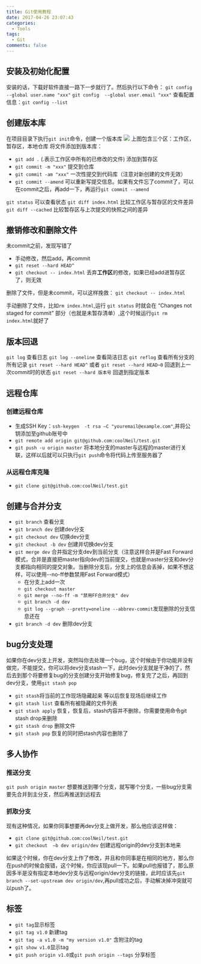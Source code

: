 ```yaml
---
title: Git使用教程
date: 2017-04-26 23:07:43
categories:
  - Tools
tags:
  - Git
comments: false
---
```


## 安装及初始化配置
安装的话，下载好软件直接一路下一步就行了。然后执行以下命令：
`git config  --global user.name "xxx"`
`git config  --global user.email "xxx"`
查看配置信息：`git config --list`

## 创建版本库
在项目目录下执行`git init`命令，创建一个版本库
![](/images/git-status.png)
上图包含三个区：工作区，暂存区，本地仓库
将文件添加到版本库：

  + `git add .`  (.表示工作区中所有的已修改的文件) 添加到暂存区
  + `git commit -m "xxx"` 提交到仓库
  + `git commit -am "xxx"` 一次性提交到代码库（注意对新创建的文件无效）
  + `git commit --amend` 可以重新写提交信息。如果有文件忘了commit了，可以在commit之后，再add一下，再运行`git commit --amend`

`git status` 可以查看状态
`git diff index.html` 比较工作区与暂存区的文件差异
`git diff --cached` 比较暂存区与上次提交的快照之间的差异

## 撤销修改和删除文件
未commit之前，发现写错了
+ 手动修改，然后add，再commit
+ `git reset --hard HEAD^`
+ `git checkout -- index.html` 丢弃**工作区**的修改，如果已经add进暂存区了，则无效

删除了文件，但是未commit，可以这样挽救：
`git checkout -- index.html`

手动删除了文件，比如`rm index.html`,运行 `git status` 时就会在 “Changes not staged for commit” 部分（也就是未暂存清单）,这个时候运行`git rm index.html`就好了


## 版本回退
`git log` 查看日志
`git log --oneline` 查看简洁日志
`git reflog` 查看所有分支的所有记录
`git reset --hard HEAD^` 或者 `git reset --hard HEAD~0` 回退到上一次commit时的状态
`git reset --hard 版本号` 回退到指定版本

## 远程仓库

### 创建远程仓库
+ 生成SSH Key：`ssh-keygen  -t rsa –C "youremail@example.com"`,并将公钥添加至github账号中
+ `git remote add origin git@github.com:coolNeil/test.git`
+ `git push -u origin master` 将本地分支的master与远程的master进行关联，这样以后就可以只执行`git push`命令将代码上传至服务器了

### 从远程仓库克隆
+ `git clone git@github.com:coolNeil/test.git`

## 创建与合并分支
+ `git branch` 查看分支
+ `git branch dev` 创建dev分支
+ `git checkout dev` 切换dev分支
+ `git checkout -b dev` 创建并切换dev分支
+ `git merge dev` 合并指定分支dev到当前分支（注意这样合并是Fast Forward模式，合并是直接把master指向dev的当前提交，也就是master分支和dev分支都指向相同的提交对象。当删除分支后，分支上的信息会丢掉，如果不想这样，可以使用--no-ff参数禁用Fast Forward模式）
  - 在分支上add一次
  - `git checkout master`
  - `git merge --no-ff -m "禁用FF合并分支" dev`
  - `git branch -d dev`
  - `git log --graph --pretty=oneline --abbrev-commit`发现删除的分支信息还在
+ `git branch -d dev` 删除dev分支

## bug分支处理
如果你在dev分支上开发，突然叫你去处理一个bug，这个时候由于你功能并没有做完，不能提交，你可以将dev分支stash一下，此时dev分支就是干净的了，然后去到那个将要修复bug的分支创建分支开始修复bug，修复完了之后，再回到dev分支，使用`git stash pop`
+ `git stash`将当前的工作现场隐藏起来 等以后恢复现场后继续工作
+ `git stash list` 查看所有被隐藏的文件列表
+ `git stash apply` 恢复，恢复后，stash内容并不删除，你需要使用命令git stash drop来删除
+ `git stash drop` 删除文件
+ `git stash pop` 恢复的同时把stash内容也删除了

## 多人协作

### 推送分支
`git push origin master` 想要推送到哪个分支，就写哪个分支，一些bug分支需要先合并到主分支，然后再推送到远程去

### 抓取分支
现有这种情况，如果你同事想要再dev分支上做开发，那么他应该这样做：
+ `git clone git@github.com:coolNeil/test.git`
+ `git checkout  –b dev origin/dev` 创建远程origin的dev分支到本地来

如果这个时候，你在dev分支上作了修改，并且和你同事是在相同的地方，那么你在push的时候会报错，这个时候，你应该现pull一下。如果pull也报错了，那么原因多半是没有指定本地dev分支与远程origin/dev分支的链接，此时应该先`git branch --set-upstream dev origin/dev`,再pull成功之后，手动解决掉冲突就可以push了。


## 标签
+ `git tag`显示标签
+ `git tag v1.0` 新建tag
+ `git tag -a v1.0 -m "my version v1.0"` 含附注的tag
+ `git show v1.0`显示tag
+ `git push origin v1.0`或`git push origin --tags` 分享标签